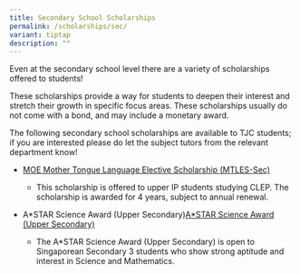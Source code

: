 ```yaml
---
title: Secondary School Scholarships
permalink: /scholarships/sec/
variant: tiptap
description: ""
---
```

<p>Even at the secondary school level there are a variety of scholarships
offered to students!</p>
<p>These scholarships provide a way for students to deepen their interest
and stretch their growth in specific focus areas. These scholarships usually
do not come with a bond, and may include a monetary award.</p>
<p>The following secondary school scholarships are available to TJC students;
if you are interested please do let the subject tutors from the relevant
department know!</p>
<ul data-tight="true" class="tight">
<li>
<p><a href="https://www.moe.gov.sg/financial-matters/awards-scholarships/programme-scholarships" rel="noopener noreferrer nofollow" target="_blank">MOE Mother Tongue Language Elective Scholarship (MTLES-Sec) </a>
</p>
<ul data-tight="true" class="tight">
<li>
<p>This scholarship is offered to upper IP students studying CLEP. The scholarship
is awarded for 4 years, subject to annual renewal.</p>
</li>
</ul>
</li>
<li>
<p>A*STAR Science Award (Upper Secondary)<a href="https://www.a-star.edu.sg/Scholarships/junior-college-and-polytechnic-and-secondary-school-students/a-star-science-award-upper-sec" rel="noopener noreferrer nofollow" target="_blank">A*STAR Science Award (Upper Secondary)</a>
</p>
<ul data-tight="true" class="tight">
<li>
<p>The A*STAR Science Award (Upper Secondary) is open to Singaporean Secondary
3 students who show strong aptitude and interest in Science and Mathematics.</p>
</li>
</ul>
</li>
</ul>
<p></p>
<p></p>